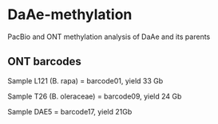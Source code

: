 # DaAe-methylation
PacBio and ONT methylation analysis of DaAe and its parents

## ONT barcodes

Sample L121 (B. rapa) = barcode01, yield 33 Gb

Sample T26 (B. oleraceae) = barcode09, yield 24 Gb

Sample DAE5 = barcode17, yield 21Gb